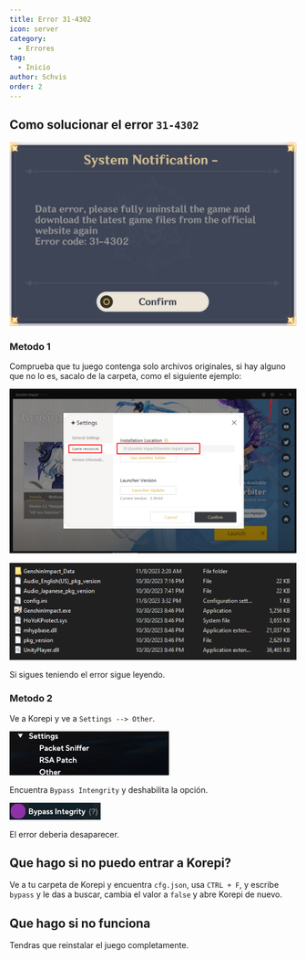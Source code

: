 ```yaml
---
title: Error 31-4302
icon: server
category:
  - Errores
tag:
  - Inicio
author: Schvis
order: 2
---
```


## Como solucionar el error `31-4302`

![](/assets/images/docs/202312/31-4302.png)

### Metodo 1

Comprueba que tu juego contenga solo archivos originales, si hay alguno que no lo es, sacalo de la carpeta, como el siguiente ejemplo:

![](/assets/images/docs/202312/launcher.png)

![](/assets/images/docs/202312/folder1.png)

Si sigues teniendo el error sigue leyendo.

### Metodo 2

Ve a Korepi y ve a `Settings --> Other`.

![](/assets/images/docs/202312/settings1.png)

Encuentra `Bypass Intengrity` y deshabilita la opción.

![](/assets/images/docs/202312/settings2.png)

El error deberia desaparecer.

## Que hago si no puedo entrar a Korepi?

Ve a tu carpeta de Korepi y encuentra `cfg.json`, usa `CTRL + F`, y escribe `bypass` y le das a buscar, cambia el valor a `false` y abre Korepi de nuevo.

## Que hago si no funciona

Tendras que reinstalar el juego completamente.

